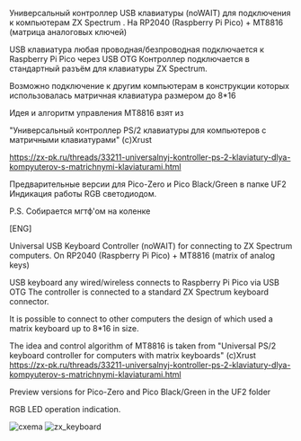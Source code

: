 Универсальный контроллер USB клавиатуры (noWAIT)
для подключения к компьютерам ZX Spectrum .
На RP2040 (Raspberry Pi Pico) + MT8816 (матрица аналоговых ключей)

USB клавиатура любая проводная/безпроводная подключается к Raspberry Pi Pico через USB OTG
Контроллер подключается в стандартный разъём для клавиатуры ZX Spectrum.

 Возможно подключение к другим компьютерам 
 в конструкции которых использовалась матричная клавиатура размером до 8*16
 
 Идея и алгоритм управления MT8816 взят из 
 
 "Универсальный контроллер PS/2 клавиатуры для компьютеров с матричными клавиатурами"
 (c)Xrust
 
 https://zx-pk.ru/threads/33211-universalnyj-kontroller-ps-2-klaviatury-dlya-kompyuterov-s-matrichnymi-klaviaturami.html

 Предварительные версии для Pico-Zero и Pico Black/Green в папке UF2
 Индикация работы RGB светодиодом.

P.S. Собирается мгтф'ом на коленке
 
[ENG]

Universal USB Keyboard Controller (noWAIT)
for connecting to ZX Spectrum computers.
On RP2040 (Raspberry Pi Pico) + MT8816 (matrix of analog keys)

USB keyboard any wired/wireless connects to Raspberry Pi Pico via USB OTG
The controller is connected to a standard ZX Spectrum keyboard connector.

 It is possible to connect to other computers 
 the design of which used a matrix keyboard up to 8*16 in size.
 
 The idea and control algorithm of MT8816 is taken from 
 "Universal PS/2 keyboard controller for computers with matrix keyboards"
(c)Xrust
 https://zx-pk.ru/threads/33211-universalnyj-kontroller-ps-2-klaviatury-dlya-kompyuterov-s-matrichnymi-klaviaturami.html
 
 
Preview versions for Pico-Zero and Pico Black/Green in the UF2 folder

 RGB LED operation indication.
 
![cxema](https://github.com/user-attachments/assets/be9e0c7b-1bed-4920-9347-81fc09f24c78)
![zx_keyboard](https://github.com/user-attachments/assets/2d583435-a0ed-4f5f-9ff7-9ba013995e30)



 

